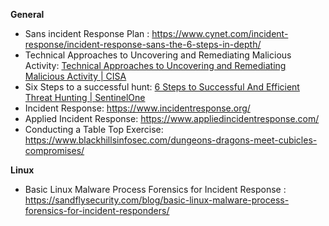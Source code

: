 

**General**

- Sans incident Response Plan : https://www.cynet.com/incident-response/incident-response-sans-the-6-steps-in-depth/
- Technical Approaches to Uncovering and Remediating Malicious Activity: [Technical Approaches to Uncovering and Remediating Malicious Activity | CISA](https://www.cisa.gov/news-events/cybersecurity-advisories/aa20-245a)
- Six Steps to a successful hunt: [6 Steps to Successful And Efficient Threat Hunting | SentinelOne](https://www.sentinelone.com/blog/six-steps-to-successful-and-efficient-threat-hunting/)
- Incident Response: https://www.incidentresponse.org/
- Applied Incident Response: https://www.appliedincidentresponse.com/
- Conducting a Table Top Exercise: https://www.blackhillsinfosec.com/dungeons-dragons-meet-cubicles-compromises/


**Linux**

- Basic Linux Malware Process Forensics for Incident Response : https://sandflysecurity.com/blog/basic-linux-malware-process-forensics-for-incident-responders/






